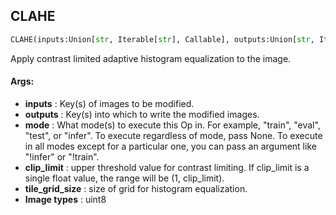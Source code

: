 ## CLAHE
```python
CLAHE(inputs:Union[str, Iterable[str], Callable], outputs:Union[str, Iterable[str]], mode:Union[NoneType, str, Iterable[str]]=None, clip_limit:Union[float, Tuple[float, float]]=4.0, tile_grid_size:Tuple[int, int]=(8, 8))
```
Apply contrast limited adaptive histogram equalization to the image.

#### Args:

* **inputs** :  Key(s) of images to be modified.
* **outputs** :  Key(s) into which to write the modified images.
* **mode** :  What mode(s) to execute this Op in. For example, "train", "eval", "test", or "infer". To execute            regardless of mode, pass None. To execute in all modes except for a particular one, you can pass an argument            like "!infer" or "!train".
* **clip_limit** :  upper threshold value for contrast limiting. If clip_limit is a single float value, the range will            be (1, clip_limit).
* **tile_grid_size** :  size of grid for histogram equalization.
* **Image types** :         uint8    